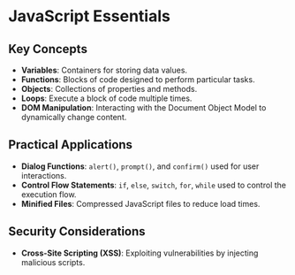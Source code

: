 # JavaScript Essentials



## Key Concepts

- **Variables**: Containers for storing data values.
- **Functions**: Blocks of code designed to perform particular tasks.
- **Objects**: Collections of properties and methods.
- **Loops**: Execute a block of code multiple times.
- **DOM Manipulation**: Interacting with the Document Object Model to dynamically change content.

## Practical Applications

- **Dialog Functions**: `alert()`, `prompt()`, and `confirm()` used for user interactions.
- **Control Flow Statements**: `if`, `else`, `switch`, `for`, `while` used to control the execution flow.
- **Minified Files**: Compressed JavaScript files to reduce load times.

## Security Considerations

- **Cross-Site Scripting (XSS)**: Exploiting vulnerabilities by injecting malicious scripts.

